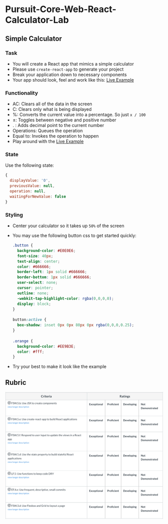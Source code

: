 # Pursuit-Core-Web-React-Calculator-Lab

## Simple Calculator

### Task

- You will create a React app that mimics a simple calculator
- Please use `create-react-app` to generate your project
- Break your application down to necessary components
- Your app should look, feel and work like this: [Live Example](https://wizardly-benz-647f72.netlify.com/)

### Functionality

- AC: Clears all of the data in the screen
- C: Clears only what is being displayed
- %: Converts the current value into a percentage. So just `x / 100`
- ±: Toggles between negative and positive number
- . : Adds decimal point to the current number
- Operations: Queues the operation
- Equal to: Invokes the operation to happen
- Play around with the [Live Example](https://wizardly-benz-647f72.netlify.com/)

### State

Use the following state:

```javascript
{
  displayValue: '0',
  previousValue: null,
  operation: null,
  waitingForNewValue: false
}
```

### Styling

- Center your calculator so it takes up `50%` of the screen

- You may use the following button css to get started quickly:
  ```css
  .button {
    background-color: #E0E0E6;
    font-size: 40px;
    text-align: center;
    color: #666666;
    border-left: 1px solid #666666;
    border-bottom: 1px solid #666666;
    user-select: none;
    cursor: pointer;
    outline: none;
    -webkit-tap-highlight-color: rgba(0,0,0,0);
    display: block;
  }

  button:active {
    box-shadow: inset 0px 0px 80px 0px rgba(0,0,0,0.25);
  }

  .orange {
    background-color: #EE9B3E;
    color: #fff;
  }
  ```
- Try your best to make it look like the example


## Rubric

![calculatorRubric](./calculatorRubric.png)
